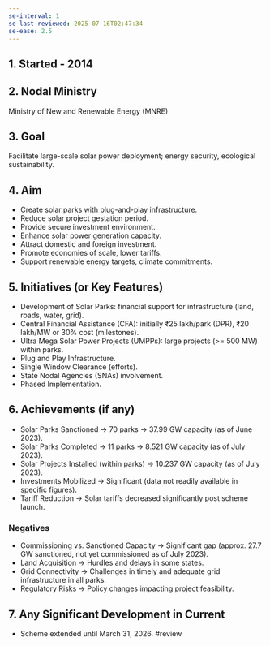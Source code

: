 ```yaml
---
se-interval: 1
se-last-reviewed: 2025-07-16T02:47:34
se-ease: 2.5
---
```



## 1. Started - 2014

## 2. Nodal Ministry
Ministry of New and Renewable Energy (MNRE)

## 3. Goal
Facilitate large-scale solar power deployment; energy security, ecological sustainability.

## 4. Aim
* Create solar parks with plug-and-play infrastructure.
* Reduce solar project gestation period.
* Provide secure investment environment.
* Enhance solar power generation capacity.
* Attract domestic and foreign investment.
* Promote economies of scale, lower tariffs.
* Support renewable energy targets, climate commitments.

## 5. Initiatives (or Key Features)
* Development of Solar Parks: financial support for infrastructure (land, roads, water, grid).
* Central Financial Assistance (CFA): initially ₹25 lakh/park (DPR), ₹20 lakh/MW or 30% cost (milestones).
* Ultra Mega Solar Power Projects (UMPPs): large projects (>= 500 MW) within parks.
* Plug and Play Infrastructure.
* Single Window Clearance (efforts).
* State Nodal Agencies (SNAs) involvement.
* Phased Implementation.

## 6. Achievements (if any)
* Solar Parks Sanctioned -> 70 parks -> 37.99 GW capacity (as of June 2023).
* Solar Parks Completed -> 11 parks -> 8.521 GW capacity (as of July 2023).
* Solar Projects Installed (within parks) -> 10.237 GW capacity (as of July 2023).
* Investments Mobilized -> Significant (data not readily available in specific figures).
* Tariff Reduction -> Solar tariffs decreased significantly post scheme launch.

### Negatives
* Commissioning vs. Sanctioned Capacity -> Significant gap (approx. 27.7 GW sanctioned, not yet commissioned as of July 2023).
* Land Acquisition -> Hurdles and delays in some states.
* Grid Connectivity -> Challenges in timely and adequate grid infrastructure in all parks.
* Regulatory Risks -> Policy changes impacting project feasibility.

## 7. Any Significant Development in Current
* Scheme extended until March 31, 2026.
#review